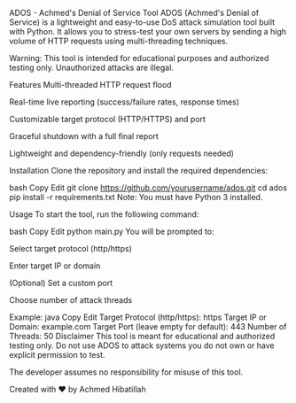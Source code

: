 ADOS - Achmed's Denial of Service Tool
ADOS (Achmed's Denial of Service) is a lightweight and easy-to-use DoS attack simulation tool built with Python. It allows you to stress-test your own servers by sending a high volume of HTTP requests using multi-threading techniques.

Warning: This tool is intended for educational purposes and authorized testing only. Unauthorized attacks are illegal.

Features
Multi-threaded HTTP request flood

Real-time live reporting (success/failure rates, response times)

Customizable target protocol (HTTP/HTTPS) and port

Graceful shutdown with a full final report

Lightweight and dependency-friendly (only requests needed)

Installation
Clone the repository and install the required dependencies:

bash
Copy
Edit
git clone https://github.com/yourusername/ados.git
cd ados
pip install -r requirements.txt
Note: You must have Python 3 installed.

Usage
To start the tool, run the following command:

bash
Copy
Edit
python main.py
You will be prompted to:

Select target protocol (http/https)

Enter target IP or domain

(Optional) Set a custom port

Choose number of attack threads

Example:
java
Copy
Edit
Target Protocol (http/https): https
Target IP or Domain: example.com
Target Port (leave empty for default): 443
Number of Threads: 50
Disclaimer
This tool is meant for educational and authorized testing only. Do not use ADOS to attack systems you do not own or have explicit permission to test.

The developer assumes no responsibility for misuse of this tool.

Created with ❤️ by Achmed Hibatillah

